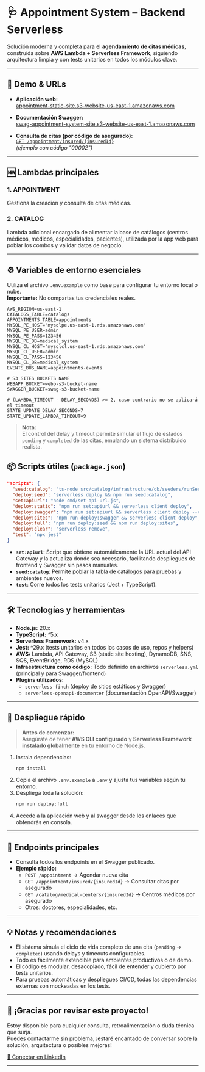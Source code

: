 <!--
title: 'Serverless Framework Node Express API service backed by DynamoDB on AWS'
description: 'This template demonstrates how to develop and deploy a simple Node Express API service backed by DynamoDB running on AWS Lambda using the Serverless Framework.'
layout: Doc
framework: v4
platform: AWS
language: nodeJS
priority: 1
-->

# 🩺 Appointment System – Backend Serverless

Solución moderna y completa para el **agendamiento de citas médicas**, construida sobre **AWS Lambda + Serverless Framework**, siguiendo arquitectura limpia y con tests unitarios en todos los módulos clave.

---

## 🚀 **Demo & URLs**

- **Aplicación web:**  
  [appointment-static-site.s3-website-us-east-1.amazonaws.com](http://appointment-static-site.s3-website-us-east-1.amazonaws.com/)

- **Documentación Swagger:**  
  [swag-appointment-system-site.s3-website-us-east-1.amazonaws.com](http://swag-appointment-system-site.s3-website-us-east-1.amazonaws.com/)

- **Consulta de citas (por código de asegurado):**  
  [`GET /appointment/insured/{insuredId}`](https://9knrfdquid.execute-api.us-east-1.amazonaws.com/appointment/insured/00002)  
  _(ejemplo con código "00002")_

---

## 🆕 **Lambdas principales**

### 1. **APPOINTMENT**  
Gestiona la creación y consulta de citas médicas.

### 2. **CATALOG**  
Lambda adicional encargado de alimentar la base de catálogos (centros médicos, médicos, especialidades, pacientes), utilizada por la app web para poblar los combos y validar datos de negocio.

---

## ⚙️ **Variables de entorno esenciales**

Utiliza el archivo `.env.example` como base para configurar tu entorno local o nube.  
**Importante:** No compartas tus credenciales reales.

```env
AWS_REGION=us-east-1
CATALOGS_TABLE=catalogs
APPOINTMENTS_TABLE=appointments
MYSQL_PE_HOST="mysqlpe.us-east-1.rds.amazonaws.com"
MYSQL_PE_USER=admin
MYSQL_PE_PASS=123456
MYSQL_PE_DB=medical_system
MYSQL_CL_HOST="mysqlcl.us-east-1.rds.amazonaws.com"
MYSQL_CL_USER=admin
MYSQL_CL_PASS=123456
MYSQL_CL_DB=medical_system
EVENTS_BUS_NAME=appointments-events

# S3 SITES BUCKETS NAME
WEBAPP_BUCKET=webp-s3-bucket-name
SWAGGER_BUCKET=swag-s3-bucket-name

# (LAMBDA_TIMEOUT - DELAY_SECONDS) >= 2, caso contrario no se aplicará el timeout
STATE_UPDATE_DELAY_SECONDS=7
STATE_UPDATE_LAMBDA_TIMEOUT=9
```

> **Nota:**  
> El control del delay y timeout permite simular el flujo de estados `pending` y `completed` de las citas, emulando un sistema distribuido realista.

## 📦 **Scripts útiles (`package.json`)**

```json
"scripts": {
  "seed:catalog": "ts-node src/catalog/infrastructure/db/seeders/runSeeders.ts",
  "deploy:seed": "serverless deploy && npm run seed:catalog",
  "set:apiurl": "node cmd/set-api-url.js",
  "deploy:static": "npm run set:apiurl && serverless client deploy",
  "deploy:swagger": "npm run set:apiurl && serverless client deploy --config serverless-swagger.yml",
  "deploy:sites": "npm run deploy:swagger && serverless client deploy",
  "deploy:full": "npm run deploy:seed && npm run deploy:sites",
  "deploy:clear": "serverless remove",
  "test": "npx jest"
}
```

- **`set:apiurl`**: Script que obtiene automáticamente la URL actual del API Gateway y la actualiza donde sea necesario, facilitando despliegues de frontend y Swagger sin pasos manuales.
- **`seed:catalog`**: Permite poblar la tabla de catálogos para pruebas y ambientes nuevos.
- **`test`**: Corre todos los tests unitarios (Jest + TypeScript).

---

## 🛠️ **Tecnologías y herramientas**

- **Node.js:** 20.x
- **TypeScript:** ^5.x
- **Serverless Framework:** v4.x
- **Jest:** ^29.x (tests unitarios en todos los casos de uso, repos y helpers)
- **AWS:** Lambda, API Gateway, S3 (static site hosting), DynamoDB, SNS, SQS, EventBridge, RDS (MySQL)
- **Infraestructura como código:** Todo definido en archivos `serverless.yml` (principal y para Swagger/frontend)
- **Plugins utilizados:**
  - `serverless-finch` (deploy de sitios estáticos y Swagger)
  - `serverless-openapi-documenter` (documentación OpenAPI/Swagger)

---

## 🚀 **Despliegue rápido**

> **Antes de comenzar:**  
> Asegúrate de tener **AWS CLI configurado** y **Serverless Framework instalado globalmente** en tu entorno de Node.js.

1. Instala dependencias:
   ```bash
   npm install
   ```
2. Copia el archivo `.env.example` a `.env` y ajusta tus variables según tu entorno.
3. Despliega toda la solución:
   ```bash
   npm run deploy:full
   ```
4. Accede a la aplicación web y al swagger desde los enlaces que obtendrás en consola.

---

## 📝 **Endpoints principales**

- Consulta todos los endpoints en el Swagger publicado.
- **Ejemplo rápido:**  
  - `POST /appointment` → Agendar nueva cita  
  - `GET /appointment/insured/{insuredId}` → Consultar citas por asegurado  
  - `GET /catalog/medical-centers/{insuredId}` → Centros médicos por asegurado  
  - Otros: doctores, especialidades, etc.

---

## 💡 **Notas y recomendaciones**

- El sistema simula el ciclo de vida completo de una cita (`pending` → `completed`) usando delays y timeouts configurables.
- Todo es fácilmente extendible para ambientes productivos o de demo.
- El código es modular, desacoplado, fácil de entender y cubierto por tests unitarios.
- Para pruebas automáticas y despliegues CI/CD, todas las dependencias externas son mockeadas en los tests.

---

## 🌅 **¡Gracias por revisar este proyecto!**  
Estoy disponible para cualquier consulta, retroalimentación o duda técnica que surja.  
Puedes contactarme sin problema, ¡estaré encantado de conversar sobre la solución, arquitectura o posibles mejoras!

[🔗 Conectar en LinkedIn](https://www.linkedin.com/in/artacuri/)

---
